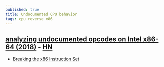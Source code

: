 ```yaml
---
published: true
title: Undocumented CPU behavior
tags: cpu reverse x86
---
```

## [analyzing undocumented opcodes on Intel x86-64 (2018)](https://www.cattius.com/images/undocumented-cpu-behavior.pdf) - [HN](https://news.ycombinator.com/item?id=22517319)

- [Breaking the x86 Instruction Set](https://www.youtube.com/watch?v=KrksBdWcZgQ)
